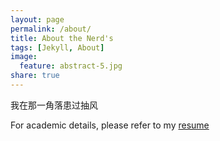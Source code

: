 ```yaml
---
layout: page
permalink: /about/
title: About the Nerd's
tags: [Jekyll, About]
image:
  feature: abstract-5.jpg
share: true
---
```

我在那一角落患过抽风

For academic details, please refer to my [resume]({{site.url}}resume)
